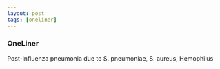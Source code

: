 ```yaml
---
layout: post
tags: [oneliner]
---
```



### OneLiner

Post-influenza pneumonia due to S. pneumoniae, S. aureus, Hemophilus
